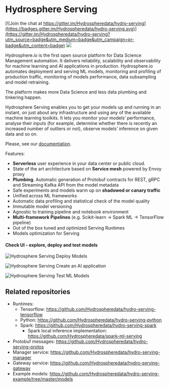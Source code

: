 # Hydrosphere Serving

[![Join the chat at https://gitter.im/Hydrospheredata/hydro-serving](https://badges.gitter.im/Hydrospheredata/hydro-serving.svg)](https://gitter.im/Hydrospheredata/hydro-serving?utm_source=badge&utm_medium=badge&utm_campaign=pr-badge&utm_content=badge)
[![](https://img.shields.io/badge/docs-latest-af1a97.svg)](https://hydrosphere.io/serving-docs/) 

Hydrosphere.io is the first open source platform for Data Science Management automation. It delivers reliability, scalability and observability for machine learning and AI applications in production.
Hydrosphere.io automates deployment and serving ML models, monitoring and profiling of production traffic, monitoring of models performance, data subsampling and model retraining.

The platform makes more Data Science and less data plumbing and tinkering happen.

Hydrosphere Serving enables you to get your models up and running in an instant, on just about any infrastructure and using any of the available machine learning toolkits. It lets you monitor your models’ performance, analyse their inputs (for example, determine whether there is recently an increased number of outliers or not), observe models’ inference on given data and so on.

Please, see our [documentation](https://hydrosphere.io/serving-docs).

Features:
* **Serverless** user experience in your data center or public cloud. 
* State of the art architecture based on **Service mesh** powered by Envoy proxy  
* **Plumbing**. Automatic generation of Protobuf contracts for REST, gRPC and Streaming Kafka API from the model metadata
* Safe experiments and models warm up on **shadowed or canary traffic**
* Unified across ML frameworks
* Automatic data profiling and statistical check of the model quality 
* Immutable model versioning
* Agnostic to training pipeline and notebook environment 
* **Multi-framework Pipelines** (e.g. Scikit-learn -> Spark ML -> TensorFlow pipeline)
* Out of the box tuned and optimized Serving Runtimes
* Models optimization for Serving

#### Check UI - explore, deploy and test models

![Hydrosphere Serving Deploy Models](https://media.giphy.com/media/KyEVbxQEr4IGLuaQlR/giphy.gif)

![Hydrosphere Serving Create an AI application](https://media.giphy.com/media/1dHWK2HJjdheyqB8lZ/giphy.gif)

![Hydrosphere Serving Test ML Models](https://media.giphy.com/media/2A67Wd88zQTcZk4lEs/giphy.gif)

## Related repositories
 * Runtimes:
   * Tensorflow: https://github.com/Hydrospheredata/hydro-serving-tensorflow
   * Python: https://github.com/Hydrospheredata/hydro-serving-python
   * Spark: https://github.com/Hydrospheredata/hydro-serving-spark
     * Spark local inference implementation: https://github.com/Hydrospheredata/spark-ml-serving
 * Protobuf messages: https://github.com/Hydrospheredata/hydro-serving-protos
 * Manager service: https://github.com/Hydrospheredata/hydro-serving-manager
 * Gateway service: https://github.com/Hydrospheredata/hydro-serving-gateway
 * Example models: https://github.com/Hydrospheredata/hydro-serving-example/tree/master/models
